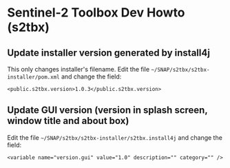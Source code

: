Sentinel-2 Toolbox Dev Howto (s2tbx)
====================================

## Update installer version generated by install4j ##

This only changes installer's filename.
Edit the file `~/SNAP/s2tbx/s2tbx-installer/pom.xml` and change the field:

    <public.s2tbx.version>1.0.3</public.s2tbx.version>
    
## Update GUI version (version in splash screen, window title and about box) ##

Edit the file `~/SNAP/s2tbx/s2tbx-installer/s2tbx.install4j` and change the field:

    <variable name="version.gui" value="1.0" description="" category="" />

